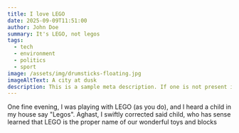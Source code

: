 ```yaml
---
title: I love LEGO
date: 2025-09-09T11:51:00
author: John Doe
summary: It's LEGO, not legos
tags:
  - tech
  - environment
  - politics
  - sport
image: /assets/img/drumsticks-floating.jpg
imageAltText: A city at dusk
description: This is a sample meta description. If one is not present in your page/post's front matter, the default settings.description will be used instead.
---
```

One fine evening, I was playing with LEGO (as you do), and I heard a child in my house say "Legos". Aghast, I swiftly corrected said child, who has sense learned that LEGO is the proper name of our wonderful toys and blocks
